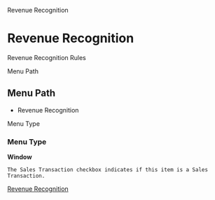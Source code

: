 
Revenue Recognition
# Revenue Recognition


Revenue Recognition Rules

Menu Path
## Menu Path



- Revenue Recognition

Menu Type
### Menu Type

**Window**

```
The Sales Transaction checkbox indicates if this item is a Sales Transaction.
```

[Revenue Recognition](functional-guide/window/window-revenue-recognition.md)